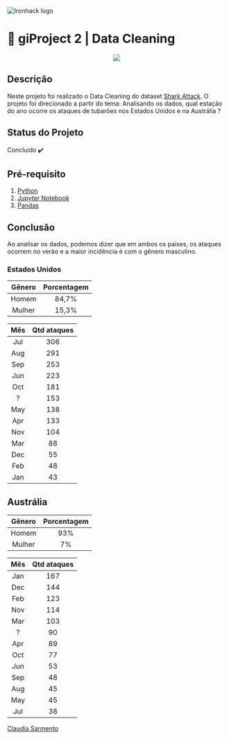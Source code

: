 ![Ironhack logo](https://i.imgur.com/1QgrNNw.png)

# 🧹 giProject 2 | Data Cleaning

<p align="center">
  <img src="https://media.giphy.com/media/Ycr587EkQo8KY/giphy.gif">
</p>


## Descrição
Neste projeto foi realizado o Data Cleaning do dataset [Shark Attack](https://www.kaggle.com/teajay/global-shark-attacks).
O projeto foi direcionado a partir do tema: Analisando os dados, qual estação do ano ocorre os ataques de tubarões nos Estados Unidos e na Austrália ? 

## Status do Projeto
Concluido :heavy_check_mark:

## Pré-requisito
1. [Python](https://www.python.org/)
2. [Jupyter Notebook](https://jupyter.org/try)
3. [Pandas](https://pandas.pydata.org/)

## Conclusão

Ao analisar os dados, podemos dizer que em ambos os países, os ataques ocorrem no verão e a maior incidência é com o gênero masculino.

### Estados Unidos

Gênero | Porcentagem
:-----:|:-----------:
Homem  | 84,7%
Mulher | 15,3%

Mês  | Qtd ataques
:---:|:-----------:
Jul  |   306
Aug  |   291
Sep  |   253
Jun  |   223
Oct  |   181
  ?  |   153
May  |   138
Apr  |   133
Nov  |   104
Mar  |    88
Dec  |    55
Feb  |    48
Jan  |    43

## Austrália

Gênero | Porcentagem
:-----:|:-----------:
Homem  | 93%
Mulher |  7%

Mês  | Qtd ataques
:---:|:-----------:
Jan  |  167
Dec  |  144
Feb  |  123
Nov  |  114
Mar  |  103
  ?  |   90
Apr  |   89
Oct  |   77
Jun  |   53
Sep  |   48
Aug  |   45
May  |   45
Jul  |   38






[Claudia Sarmento](github.com/claudia-sarmento)